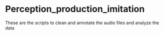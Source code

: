 # Perception_production_imitation
These are the scripts to clean and annotate the audio files and analyze the data
